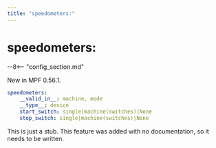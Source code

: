 ```yaml
---
title: "speedometers:"
---
```


# speedometers:


--8<-- "config_section.md"

New in MPF 0.56.1.

``` yaml
speedometers:
    __valid_in__: machine, mode
    __type__: device
    start_switch: single|machine(switches)|None
    stop_switch: single|machine(switches)|None
```

This is just a stub. This feature was added with no documentation, so it needs to be written.
